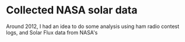 # Collected NASA solar data

Around 2012, I had an idea to do some analysis using ham radio contest logs, and Solar Flux data from NASA's 
